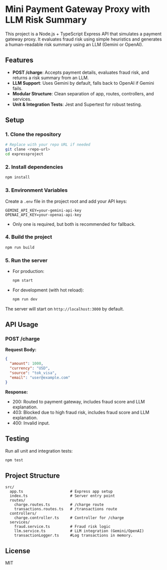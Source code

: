 # Mini Payment Gateway Proxy with LLM Risk Summary

This project is a Node.js + TypeScript Express API that simulates a payment gateway proxy. It evaluates fraud risk using simple heuristics and generates a human-readable risk summary using an LLM (Gemini or OpenAI).

## Features
- **POST /charge**: Accepts payment details, evaluates fraud risk, and returns a risk summary from an LLM.
- **LLM Support**: Uses Gemini by default, falls back to OpenAI if Gemini fails.
- **Modular Structure**: Clean separation of app, routes, controllers, and services.
- **Unit & Integration Tests**: Jest and Supertest for robust testing.

## Setup

### 1. Clone the repository
```bash
# Replace with your repo URL if needed
git clone <repo-url>
cd expressproject
```

### 2. Install dependencies
```bash
npm install
```

### 3. Environment Variables
Create a `.env` file in the project root and add your API keys:
```env
GEMINI_API_KEY=your-gemini-api-key
OPENAI_API_KEY=your-openai-api-key
```
- Only one is required, but both is recommended for fallback.

### 4. Build the project
```bash
npm run build
```

### 5. Run the server
- For production:
  ```bash
  npm start
  ```
- For development (with hot reload):
  ```bash
  npm run dev
  ```

The server will start on `http://localhost:3000` by default.

## API Usage

### POST /charge
**Request Body:**
```json
{
  "amount": 1000,
  "currency": "USD",
  "source": "tok_visa",
  "email": "user@example.com"
}
```
**Response:**
- 200: Routed to payment gateway, includes fraud score and LLM explanation.
- 403: Blocked due to high fraud risk, includes fraud score and LLM explanation.
- 400: Invalid input.

## Testing
Run all unit and integration tests:
```bash
npm test
```

## Project Structure
```
src/
  app.ts                     # Express app setup
  index.ts                   # Server entry point
  routes/
    charge.routes.ts         # /charge route
    transactions.routes.ts   # /transactions route
  controllers/
    charge.controller.ts     # Controller for /charge
  services/
    fraud.service.ts         # Fraud risk logic
    llm.service.ts           # LLM integration (Gemini/OpenAI)
    transactionLogger.ts     #Log transactions in memory.
```

## License
MIT 